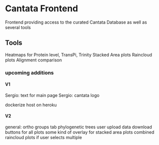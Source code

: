 # Cantata Frontend
Frontend providing access to the curated Cantata Database as well as several tools

## Tools
Heatmaps for Protein level, TransPi, Trinity
Stacked Area plots
Raincloud plots
Alignment comparison

### upcoming additions
#### V1
Sergio: text for main page
Sergio: cantata logo

dockerize
host on heroku

#### V2
general: ortho groups tab
phylogenetic trees
user upload data
download buttons for all plots
some kind of overlay for stacked area plots
combined raincloud plots if user selects multiple


